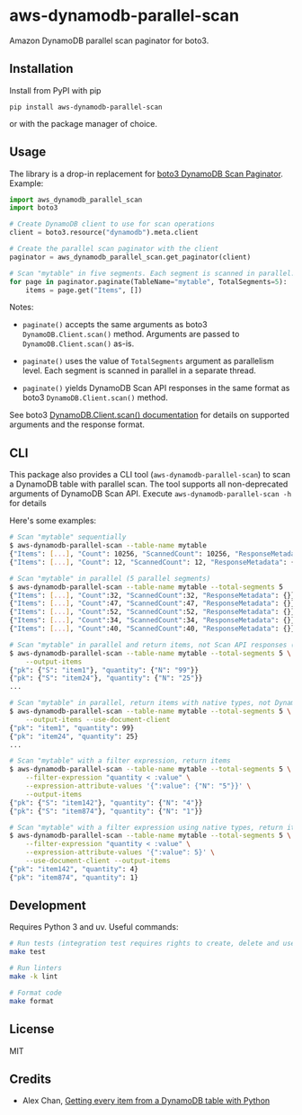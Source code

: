 # aws-dynamodb-parallel-scan

Amazon DynamoDB parallel scan paginator for boto3.

## Installation

Install from PyPI with pip

```
pip install aws-dynamodb-parallel-scan
```

or with the package manager of choice.

## Usage

The library is a drop-in replacement for [boto3 DynamoDB Scan Paginator](https://boto3.amazonaws.com/v1/documentation/api/latest/reference/services/dynamodb.html#DynamoDB.Paginator.Scan). Example:

```python
import aws_dynamodb_parallel_scan
import boto3

# Create DynamoDB client to use for scan operations
client = boto3.resource("dynamodb").meta.client

# Create the parallel scan paginator with the client
paginator = aws_dynamodb_parallel_scan.get_paginator(client)

# Scan "mytable" in five segments. Each segment is scanned in parallel.
for page in paginator.paginate(TableName="mytable", TotalSegments=5):
    items = page.get("Items", [])
```

Notes:

* `paginate()` accepts the same arguments as boto3 `DynamoDB.Client.scan()` method. Arguments
  are passed to `DynamoDB.Client.scan()` as-is.

* `paginate()` uses the value of `TotalSegments` argument as parallelism level. Each segment
  is scanned in parallel in a separate thread.

* `paginate()` yields DynamoDB Scan API responses in the same format as boto3
  `DynamoDB.Client.scan()` method.

See boto3 [DynamoDB.Client.scan() documentation](https://boto3.amazonaws.com/v1/documentation/api/latest/reference/services/dynamodb.html#DynamoDB.Client.scan)
for details on supported arguments and the response format.

## CLI

This package also provides a CLI tool (`aws-dynamodb-parallel-scan`) to scan a DynamoDB table
with parallel scan. The tool supports all non-deprecated arguments of DynamoDB Scan API. Execute
`aws-dynamodb-parallel-scan -h` for details

Here's some examples:

```bash
# Scan "mytable" sequentially
$ aws-dynamodb-parallel-scan --table-name mytable
{"Items": [...], "Count": 10256, "ScannedCount": 10256, "ResponseMetadata": {}}
{"Items": [...], "Count": 12, "ScannedCount": 12, "ResponseMetadata": {}}

# Scan "mytable" in parallel (5 parallel segments)
$ aws-dynamodb-parallel-scan --table-name mytable --total-segments 5
{"Items": [...], "Count":32, "ScannedCount":32, "ResponseMetadata": {}}
{"Items": [...], "Count":47, "ScannedCount":47, "ResponseMetadata": {}}
{"Items": [...], "Count":52, "ScannedCount":52, "ResponseMetadata": {}}
{"Items": [...], "Count":34, "ScannedCount":34, "ResponseMetadata": {}}
{"Items": [...], "Count":40, "ScannedCount":40, "ResponseMetadata": {}}

# Scan "mytable" in parallel and return items, not Scan API responses (--output-items flag)
$ aws-dynamodb-parallel-scan --table-name mytable --total-segments 5 \
    --output-items
{"pk": {"S": "item1"}, "quantity": {"N": "99"}}
{"pk": {"S": "item24"}, "quantity": {"N": "25"}}
...

# Scan "mytable" in parallel, return items with native types, not DynamoDB types (--use-document-client flag)
$ aws-dynamodb-parallel-scan --table-name mytable --total-segments 5 \
    --output-items --use-document-client
{"pk": "item1", "quantity": 99}
{"pk": "item24", "quantity": 25}
...

# Scan "mytable" with a filter expression, return items
$ aws-dynamodb-parallel-scan --table-name mytable --total-segments 5 \
    --filter-expression "quantity < :value" \
    --expression-attribute-values '{":value": {"N": "5"}}' \
    --output-items
{"pk": {"S": "item142"}, "quantity": {"N": "4"}}
{"pk": {"S": "item874"}, "quantity": {"N": "1"}}

# Scan "mytable" with a filter expression using native types, return items
$ aws-dynamodb-parallel-scan --table-name mytable --total-segments 5 \
    --filter-expression "quantity < :value" \
    --expression-attribute-values '{":value": 5}' \
    --use-document-client --output-items
{"pk": "item142", "quantity": 4}
{"pk": "item874", "quantity": 1}
```

## Development

Requires Python 3 and uv. Useful commands:

```bash
# Run tests (integration test requires rights to create, delete and use DynamoDB tables)
make test

# Run linters
make -k lint

# Format code
make format
```

## License

MIT

## Credits

* Alex Chan, [Getting every item from a DynamoDB table with Python](https://alexwlchan.net/2020/05/getting-every-item-from-a-dynamodb-table-with-python/)
